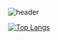 ![header](https://capsule-render.vercel.app/api?type=waving&color=random&height=300&section=header&text=gyeongmin%20kim's%20GitHub%20Profile&fontSize=50)

[![Top Langs](https://github-readme-stats.vercel.app/api/top-langs/?username=kimgyeongmin123&layout=compact)](https://github.com/kimgyeongmin123/github-readme-stats)

